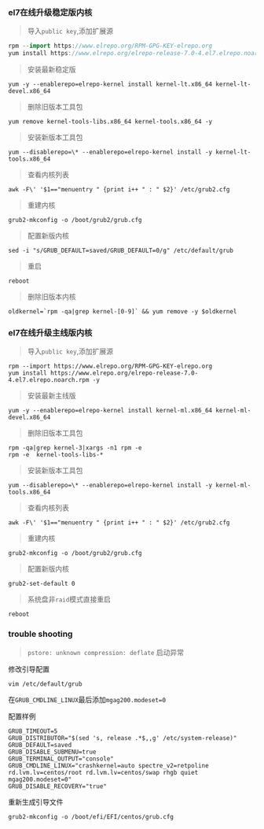### el7在线升级稳定版内核

> 导入`public key`,添加扩展源

```go
rpm --import https://www.elrepo.org/RPM-GPG-KEY-elrepo.org
yum install https://www.elrepo.org/elrepo-release-7.0-4.el7.elrepo.noarch.rpm -y
```


> 安装最新稳定版

```shell
yum -y --enablerepo=elrepo-kernel install kernel-lt.x86_64 kernel-lt-devel.x86_64
```

> 删除旧版本工具包

```shell
yum remove kernel-tools-libs.x86_64 kernel-tools.x86_64 -y
```

> 安装新版本工具包

```shell
yum --disablerepo=\* --enablerepo=elrepo-kernel install -y kernel-lt-tools.x86_64
```

> 查看内核列表

```shell
awk -F\' '$1=="menuentry " {print i++ " : " $2}' /etc/grub2.cfg
```

> 重建内核

```shell
grub2-mkconfig -o /boot/grub2/grub.cfg
```

> 配置新版内核

```shell
sed -i "s/GRUB_DEFAULT=saved/GRUB_DEFAULT=0/g" /etc/default/grub
```

> 重启

```shell
reboot
```

> 删除旧版本内核

```shell
oldkernel=`rpm -qa|grep kernel-[0-9]` && yum remove -y $oldkernel
```

### el7在线升级主线版内核


> 导入`public key`,添加扩展源

```shell
rpm --import https://www.elrepo.org/RPM-GPG-KEY-elrepo.org
yum install https://www.elrepo.org/elrepo-release-7.0-4.el7.elrepo.noarch.rpm -y
```

> 安装最新主线版

```shell
yum -y --enablerepo=elrepo-kernel install kernel-ml.x86_64 kernel-ml-devel.x86_64
```

> 删除旧版本工具包

```shell
rpm -qa|grep kernel-3|xargs -n1 rpm -e
rpm -e  kernel-tools-libs-*
```

> 安装新版本工具包

```shell
yum --disablerepo=\* --enablerepo=elrepo-kernel install -y kernel-ml-tools.x86_64
```

> 查看内核列表

```shell
awk -F\' '$1=="menuentry " {print i++ " : " $2}' /etc/grub2.cfg
```

> 重建内核

```shell
grub2-mkconfig -o /boot/grub2/grub.cfg
```

> 配置新版内核

```shell
grub2-set-default 0
```

> 系统盘非`raid`模式直接重启

```shell
reboot
```

### trouble shooting

> `pstore: unknown compression: deflate` 启动异常

修改引导配置

```shell
vim /etc/default/grub
```

在`GRUB_CMDLINE_LINUX`最后添加`mgag200.modeset=0`

配置样例

```
GRUB_TIMEOUT=5
GRUB_DISTRIBUTOR="$(sed 's, release .*$,,g' /etc/system-release)"
GRUB_DEFAULT=saved
GRUB_DISABLE_SUBMENU=true
GRUB_TERMINAL_OUTPUT="console"
GRUB_CMDLINE_LINUX="crashkernel=auto spectre_v2=retpoline rd.lvm.lv=centos/root rd.lvm.lv=centos/swap rhgb quiet mgag200.modeset=0"
GRUB_DISABLE_RECOVERY="true"
```

重新生成引导文件

```shell
grub2-mkconfig -o /boot/efi/EFI/centos/grub.cfg
```